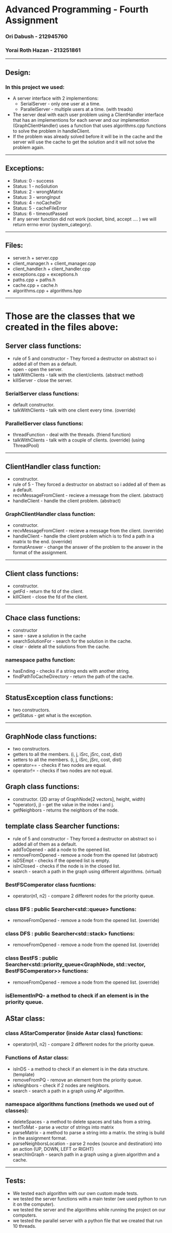 # Advanced Programming - Fourth Assignment
### Ori Dabush - 212945760
### Yorai Roth Hazan - 213251861
* * *
## Design:
### In this project we used:
* A server interface with 2 implementions:
  * SerialServer - only one user at a time.
  * ParallelServer - multiple users at a time. (with treads)
* The server deal with each user problem using a ClientHandler interface that has an implementions for each server and our implemention (GraphClientHandler) uses a function that uses algorithms.cpp functions to solve the problem in handleClient.
* If the problem was already solved before it will be in the cache and the server will use the cache to get the solution and it will not solve the problem again.
* * *
## Exceptions:
* Status: 0 - success
* Status: 1 - noSolution
* Status: 2 - wrongMatrix
* Status: 3 - wrongInput
* Status: 4 - noCacheDir
* Status: 5 - cacheFileError
* Status: 6 - timeoutPassed
* If any server function did not work (socket, bind, accept .... ) we will return errno error (system_category).
* * *
## Files:
* server.h + server.cpp
* client_manager.h + client_manager.cpp
* client_handler.h + client_handler.cpp
* exceptions.cpp + exceptions.h
* paths.cpp + paths.h
* cache.cpp + cache.h
* algorithms.cpp + algorithms.hpp
* * *
# Those are the classes that we created in the files above:
## Server class functions:
* rule of 5 and constructor - They forced a destructor on abstract so i added all of them as a default.
* open - open the server.
* talkWithClients - talk with the client/clients. (abstract method)
* killServer - close the server.
### SerialServer class functions:
* default constructor.
* talkWithClients - talk with one client every time. (override)
### ParallelServer class functions:
* threadFunction - deal with the threads. (friend function)
*  talkWithClients - talk with a couple of clients. (override) (using ThreadPool)
* * *
## ClientHandler class function:
* constructor.
* rule of 5 - They forced a destructor on abstract so i added all of them as a default.
* recvMessageFromClient - recieve a message from the client. (abstract)
* handleClient - handle the client problem. (abstract)
### GraphClientHandler class function:
* constructor.
* recvMessageFromClient - recieve a message from the client. (override)
* handleClient - handle the client problem which is to find a path in a matrix to the end. (override)
* formatAnswer - change the answer of the problem to the answer in the format of the assignment.
* * *
## Client class functions:
* constructor.
* getFd - return the fd of the client.
* killClient - close the fd of the client.
* * *
## Chace class functions:
* constructor
* save - save a solution in the cache
* searchSolutionFor - search for the solution in the cache.
* clear - delete all the solutions from the cache.
### namespace paths function:
* hasEnding - checks if a string ends with another string.
* findPathToCacheDirectory - return the path of the cache.
* * *
## StatusException class functions:
* two constructors.
* getStatus - get what is the exception.
* * *
## GraphNode class functions:
* two constructors.
* getters to all the members. (i, j, iSrc, jSrc, cost, dist)
* setters to all the members. (i, j, iSrc, jSrc, cost, dist)
* operator== - checks if two nodes are equal.
* operator!= - checks if two nodes are not equal.
## Graph class functions:
* constructor. (2D array of GraphNode[2 vectors], height, width)
* *operator(i, j) - get the value in the index i and j.
* getNeighbors - returns the neighbors of the node.
## template <typename DS> class Searcher functions:
* rule of 5 and constructor - They forced a destructor on abstract so i added all of them as a default.
* addToOpened - add a node to the opened list.
* removeFromOpened - remove a node from the opened list (abstract)
* isDSEmpt - checks if the opened list is empty.
* isInClosed - checks if the node is in the closed list.
* search - search a path in the graph using different algorithms. (virtual)
### BestFSComperator class fucntions:
* operator(n1, n2) - compare 2 different nodes for the priority queue.
### class BFS : public Searcher<std::queue<GraphNode>> functions:
* removeFromOpened - remove a node from the opened list. (override)
### class DFS : public Searcher<std::stack<GraphNode>> functions:
* removeFromOpened - remove a node from the opened list. (override)
### class BestFS : public Searcher<std::priority_queue<GraphNode, std::vector<GraphNode>, BestFSComperator>> functions:
* removeFromOpened - remove a node from the opened list. (override)
### isElementInPQ- a method to check if an element is in the priority queue.
## AStar class:
### class AStarComperator (inside Astar class) functions:
* operator(n1, n2) - compare 2 different nodes for the priority queue.
### Functions of Astar class:
* isInDS - a method to check if an element is in the data structure. (template)
* removeFromPQ - remove an element from the priority queue.
* isNeighbors - check if 2 nodes are neighbors.
* search - search a path in a graph using A* algorithm.
### namespace algorithms functions (methods we used out of classes):
* deleteSpaces - a method to delete spaces and tabs from a string.
* textToMat - parse a vector of strings into matrix
* parseMatrix - a method to parse a string into a matrix. the string is build in the assignment format.
* parseNeighborsLocation - parse 2 nodes (source and destination) into an action (UP, DOWN, LEFT or RIGHT)
* searchInGraph - search path in a graph using a given algorithm and a cache.
* * *
## Tests:
* We tested each algorithm with our own custom made tests.
* we tested the server functions with a main tester (we used python to run it on the computer).
* we tested the server and the algorithms while running the project on our computers.
* we tested the parallel server with a python file that we created that run 10 threads.

